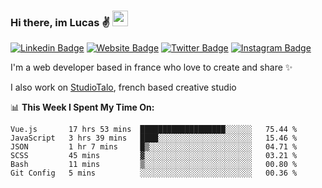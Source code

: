 ### Hi there, im Lucas ✌️ <img src="https://media.giphy.com/media/hvRJCLFzcasrR4ia7z/giphy.gif" width="25px">
[![Linkedin Badge](https://img.shields.io/badge/-LinkedIn-0e76a8?style=flat-square&logo=Linkedin&logoColor=white)](https://www.linkedin.com/in/lucasbellier/)
[![Website Badge](https://img.shields.io/badge/Website-3b5998?style=flat-square&logo=google-chrome&logoColor=white)](https://lucasblr.fr)
[![Twitter Badge](https://img.shields.io/badge/-Twitter-00acee?style=flat-square&logo=Twitter&logoColor=white)](https://twitter.com/ImJustLucas_)
[![Instagram Badge](https://img.shields.io/badge/-Instagram-e4405f?style=flat-square&logo=Instagram&logoColor=white)](https://instagram.com/luuucas.blr/)

I'm a web developer based in france who love to create and share ✨

I also work on [StudioTalo](https://talodev.fr), french based creative studio

📊 **This Week I Spent My Time On:**
<!--START_SECTION:waka-->

```text
Vue.js       17 hrs 53 mins  ███████████████████░░░░░░   75.44 %
JavaScript   3 hrs 39 mins   ████░░░░░░░░░░░░░░░░░░░░░   15.46 %
JSON         1 hr 7 mins     █▒░░░░░░░░░░░░░░░░░░░░░░░   04.71 %
SCSS         45 mins         ▓░░░░░░░░░░░░░░░░░░░░░░░░   03.21 %
Bash         11 mins         ▒░░░░░░░░░░░░░░░░░░░░░░░░   00.80 %
Git Config   5 mins          ░░░░░░░░░░░░░░░░░░░░░░░░░   00.36 %
```

<!--END_SECTION:waka-->
